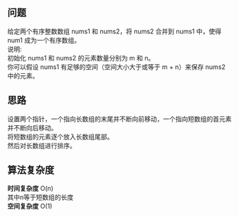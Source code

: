 ## 问题 ##
给定两个有序整数数组 nums1 和 nums2，将 nums2 合并到 nums1 中，使得 num1 成为一个有序数组。  
说明:  
初始化 nums1 和 nums2 的元素数量分别为 m 和 n。  
你可以假设 nums1 有足够的空间（空间大小大于或等于 m + n）来保存 nums2 中的元素。
## 思路 ##
设置两个指针，一个指向长数组的末尾并不断向前移动，一个指向短数组的首元素并不断向后移动。  
将短数组的元素逐个放入长数组尾部。  
然后对长数组进行排序。
## 算法复杂度 ##
**时间复杂度** O(n)  
其中n等于短数组的长度  
**空间复杂度** O(1)
